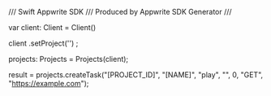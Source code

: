 /// Swift Appwrite SDK
/// Produced by Appwrite SDK Generator
///

var client: Client = Client()

client
    .setProject('')
;

projects: Projects =  Projects(client);

result = projects.createTask("[PROJECT_ID]", "[NAME]", "play", "", 0, "GET", "https://example.com");
